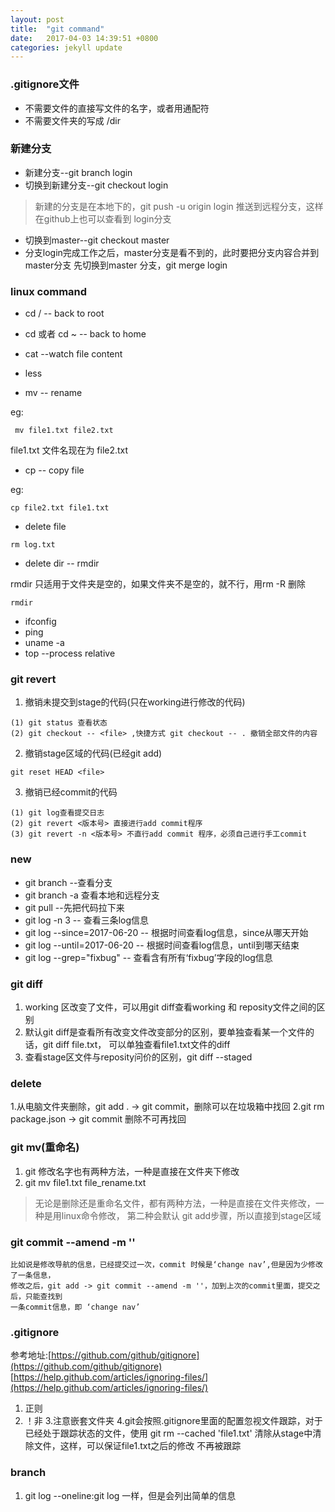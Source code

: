 ```yaml
---
layout: post
title:  "git command"
date:   2017-04-03 14:39:51 +0800
categories: jekyll update
---
```



### .gitignore文件
* 不需要文件的直接写文件的名字，或者用通配符
* 不需要文件夹的写成 /dir

### 新建分支


* 新建分支--git branch login  
* 切换到新建分支--git checkout login

> 新建的分支是在本地下的，git push -u origin login 推送到远程分支，这样在github上也可以查看到
  login分支

* 切换到master--git checkout master
* 分支login完成工作之后，master分支是看不到的，此时要把分支内容合并到master分支
 先切换到master 分支，git merge login



### linux command

 * cd / -- back to root
 * cd 或者 cd ~ -- back to home
 * cat --watch file content
 * less 

 * mv -- rename

 eg:

 ```
  mv file1.txt file2.txt
 ```

 file1.txt 文件名现在为 file2.txt

 * cp -- copy file

 eg:
 ```
 cp file2.txt file1.txt

 ```
 * delete file

 ```
 rm log.txt
 ```
 * delete dir -- rmdir 

 rmdir 只适用于文件夹是空的，如果文件夹不是空的，就不行，用rm -R 删除

 ```
 rmdir 
 ```
 * ifconfig
 * ping
 *  uname -a
 * top --process relative

### git revert

1. 撤销未提交到stage的代码(只在working进行修改的代码)
  
  ```
  (1) git status 查看状态
  (2) git checkout -- <file> ,快捷方式 git checkout -- . 撤销全部文件的内容
  ```
2. 撤销stage区域的代码(已经git add)
  
  ```
  git reset HEAD <file>
  ```
 
3. 撤销已经commit的代码

```
(1) git log查看提交日志
(2) git revert <版本号> 直接进行add commit程序
(3) git revert -n <版本号> 不直行add commit 程序，必须自己进行手工commit
```




### new

* git branch --查看分支
* git branch -a 查看本地和远程分支
* git pull --先把代码拉下来
* git log -n 3 -- 查看三条log信息
* git log --since=2017-06-20 -- 根据时间查看log信息，since从哪天开始
* git log --until=2017-06-20 -- 根据时间查看log信息，until到哪天结束
* git log --grep="fixbug" -- 查看含有所有‘fixbug’字段的log信息

### git diff 
1. working 区改变了文件，可以用git diff查看working 和 reposity文件之间的区别
2. 默认git diff是查看所有改变文件改变部分的区别，要单独查看某一个文件的话，git diff file.txt，
可以单独查看file1.txt文件的diff
3. 查看stage区文件与reposity问价的区别，git diff --staged

### delete 
1.从电脑文件夹删除，git add . -> git commit，删除可以在垃圾箱中找回
2.git rm package.json -> git commit 删除不可再找回
### git mv(重命名)
1. git 修改名字也有两种方法，一种是直接在文件夹下修改
2. git mv file1.txt file_rename.txt
> 无论是删除还是重命名文件，都有两种方法，一种是直接在文件夹修改，一种是用linux命令修改，
第二种会默认 git add步骤，所以直接到stage区域

### git commit --amend -m ''
```
比如说是修改导航的信息，已经提交过一次，commit 时候是‘change nav’,但是因为少修改了一条信息，
修改之后，git add -> git commit --amend -m ''，加到上次的commit里面，提交之后，只能查找到
一条commit信息，即 ‘change nav’
```

### .gitignore
参考地址:[https://github.com/github/gitignore](https://github.com/github/gitignore)
        [https://help.github.com/articles/ignoring-files/](https://help.github.com/articles/ignoring-files/)
1. 正则
2. ！非
3.注意嵌套文件夹
4.git会按照.gitignore里面的配置忽视文件跟踪，对于已经处于跟踪状态的文件，使用 git rm --cached 'file1.txt' 清除从stage中清除文件，这样，可以保证file1.txt之后的修改 不再被跟踪

### branch
1. git log --oneline:git log 一样，但是会列出简单的信息 


























































